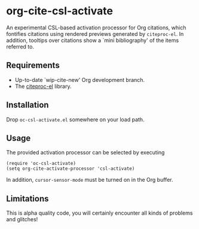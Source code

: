 # org-cite-csl-activate
An experimental CSL-based activation processor for Org citations, which
fontifies citations using rendered previews generated by `citeproc-el`. In
addition, tooltips over citations show a `mini bibliography' of the items
referred to.

## Requirements

+ Up-to-date `wip-cite-new' Org development branch.
+ The [citeproc-el](https://github.com/andras-simonyi/citeproc-el) library.

## Installation

Drop `oc-csl-activate.el` somewhere on your load path.

## Usage

The provided activation processor can be selected by executing

``` emacs-lisp
(require 'oc-csl-activate)
(setq org-cite-activate-processor 'csl-activate)
```

In addition, `cursor-sensor-mode` must be turned on in the Org buffer.

## Limitations
This is alpha quality code, you will certainly encounter all kinds of problems
and glitches!




